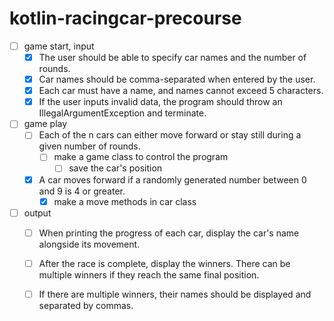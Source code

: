 # kotlin-racingcar-precourse

- [ ] game start, input
    - [x] The user should be able to specify car names and the number of rounds.
    - [x] Car names should be comma-separated when entered by the user.
    - [x] Each car must have a name, and names cannot exceed 5 characters.
    - [x] If the user inputs invalid data, the program should throw an IllegalArgumentException and terminate.

- [ ] game play
    - [ ] Each of the n cars can either move forward or stay still during a given number of rounds.
        - [ ] make a game class to control the program
            - [ ] save the car's position
    - [x] A car moves forward if a randomly generated number between 0 and 9 is 4 or greater.
        - [x] make a move methods in car class

- [ ] output
    - [ ] When printing the progress of each car, display the car's name alongside its movement.
    - [ ] After the race is complete, display the winners. There can be multiple winners if they reach the same final
      position.
    - [ ] If there are multiple winners, their names should be displayed and separated by commas.

